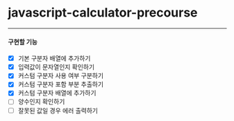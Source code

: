 # javascript-calculator-precourse

---

#### 구현할 기능

- [x] 기본 구분자 배열에 추가하기
- [x] 입력값이 문자열인지 확인하기
- [x] 커스텀 구분자 사용 여부 구분하기
- [x] 커스텀 구분자 포함 부분 추출하기
- [x] 커스텀 구분자 배열에 추가하기
- [ ] 양수인지 확인하기
- [ ] 잘못된 값일 경우 에러 출력하기
